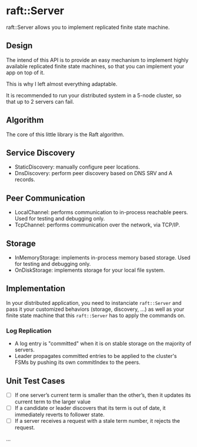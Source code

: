 
# raft::Server

raft::Server allows you to implement replicated finite state machine.

## Design

The intend of this API is to provide an easy mechanism to implement
highly available replicated finite state machines, so that you can implement
your app on top of it.

This is why I left almost everything adaptable.

It is recommended to run your distributed system in a 5-node cluster,
so that up to 2 servers can fail.

## Algorithm

The core of this little library is the Raft algorithm.

## Service Discovery

- StaticDiscovery: manually configure peer locations.
- DnsDiscovery: perform peer discovery based on DNS SRV and A records.

## Peer Communication

- LocalChannel: performs communication to in-process reachable peers. Used for testing and debugging only.
- TcpChannel: performs communication over the network, via TCP/IP.

## Storage

- InMemoryStorage: implements in-process memory based storage. Used for testing and debugging only.
- OnDiskStorage: implements storage for your local file system.

## Implementation

In your distributed application, you need to instanciate `raft::Server` and
pass it your customized behaviors (storage, discovery, ...) as well as your
finite state machine that this `raft::Server` has to apply the commands on.

### Log Replication

- A log entry is "committed" when it is on stable storage on the majority of servers.
- Leader propagates committed entries to be applied to the cluster's FSMs
  by pushing its own commitIndex to the peers.

## Unit Test Cases

* [ ] If one server’s current term is smaller than the other’s, then it updates its current term to the larger value
* [ ] If a candidate or leader discovers that its term is out of date, it immediately reverts to follower state.
* [ ] If a server receives a request with a stale term number, it rejects the request.

...
